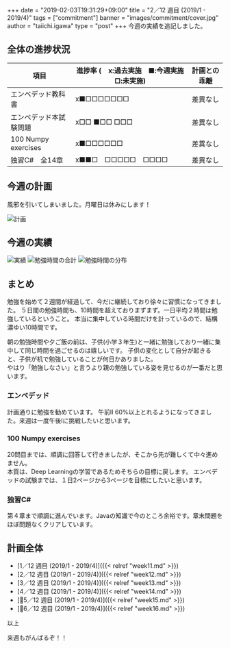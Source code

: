 +++
date = "2019-02-03T19:31:29+09:00"
title = "2／12 週目 (2019/1 - 2019/4)"
tags = ["commitment"]
banner = "images/commitment/cover.jpg"
author = "taiichi.igawa"
type = "post"
+++
今週の実績を追記しました。

<!-- more -->

## 全体の進捗状況

| 項目                  | 進捗率 (　x:過去実施　■:今週実施　□:未実施) | 計画との乖離 |
|---------------------|----------------------------|--------|
| エンベデッド教科書           | x■□□□□□□□                  | 差異なし   |
| エンベデッド本試験問題         | x□□ ■□□ □□□                | 差異なし   |
| 100 Numpy exercises | x■□□□□□□                   | 差異なし   |
| 独習C\#　全14章          | x■■□　□□□□□　□□□□            | 差異なし   |

## 今週の計画

風邪を引いてしまいました。月曜日は休みにします！

![計画](/images/commitment/week12/week12_plan.JPG)

## 今週の実績

![実績](/images/commitment/week12/week12_done.JPG)
![勉強時間の合計](/images/commitment/week12/week12_circle.png)
![勉強時間の分布](/images/commitment/week12/week12_chart.png)

## まとめ
勉強を始めて２週間が経過して、今だに継続しており徐々に習慣になってきました。
５日間の勉強時間も、10時間を超えておりまずまず。一日平均２時間は勉強しているということ。
本当に集中している時間だけを計っているので、結構濃ゆい10時間です。

朝の勉強時間や夕ご飯の前は、子供(小学３年生)と一緒に勉強しており一緒に集中して同じ時間を過ごせるのは嬉しいです。
子供の変化として自分が起きると、子供が机で勉強していることが何日かありました。  
やはり「勉強しなさい」と言うより親の勉強している姿を見せるのが一番だと思います。

### エンベデッド
計画通りに勉強を勧めています。
午前II 60%以上とれるようになってきました。来週は一度午後Iに挑戦したいと思います。

### 100 Numpy exercises
20問目までは、順調に回答して行きましたが、そこから先が難しくて中々進めません。  
本質は、Deep Learningの学習であるためそちらの目標に戻します。
エンベデッドの試験までは、１日2ページから3ページを目標にしたいと思います。

### 独習C\#
第４章まで順調に進んでいます。Javaの知識で今のところ余裕です。章末問題をほぼ問題なくクリアしています。

## 計画全体
* [1／12 週目 (2019/1 - 2019/4)]({{< relref "week11.md" >}})
* [2／12 週目 (2019/1 - 2019/4)]({{< relref "week12.md" >}})
* [3／12 週目 (2019/1 - 2019/4)]({{< relref "week13.md" >}})
* [4／12 週目 (2019/1 - 2019/4)]({{< relref "week14.md" >}})
* [5／12 週目 (2019/1 - 2019/4)]({{< relref "week15.md" >}})
* [6／12 週目 (2019/1 - 2019/4)]({{< relref "week16.md" >}})

以上

来週もがんばるぞ！！

